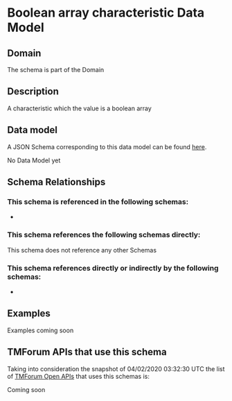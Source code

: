 # Boolean array characteristic Data Model

## Domain

The  schema is part of the  Domain

## Description

A characteristic which the value is a boolean array

## Data model

A JSON Schema corresponding to this data model can be found
[here](https://github.com/tmforum-rand/schemas/blob/candidates/Common/BooleanArrayCharacteristic.schema.json).

No Data Model yet

## Schema Relationships

### This schema is referenced in the following schemas:

-

### This schema references the following schemas directly:

This schema does not reference any other Schemas

### This schema references directly or indirectly by the following schemas:

-



## Examples

Examples coming soon

## TMForum APIs that use this schema

Taking into consideration the snapshot of 04/02/2020 03:32:30 UTC the list of [TMForum Open APIs](https://www.tmforum.org/open-apis/) that uses this schemas is:

Coming soon